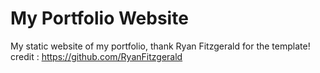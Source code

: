 # My Portfolio Website

My static website of my portfolio, thank Ryan Fitzgerald for the template!
credit : https://github.com/RyanFitzgerald
